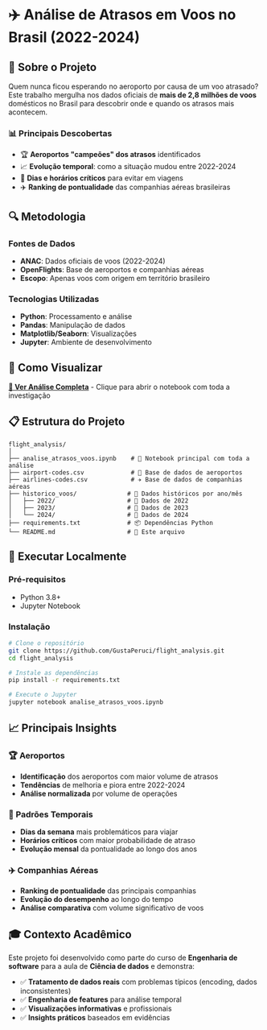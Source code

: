 # ✈️ Análise de Atrasos em Voos no Brasil (2022-2024)

## 🎯 Sobre o Projeto

Quem nunca ficou esperando no aeroporto por causa de um voo atrasado? Este trabalho mergulha nos dados oficiais de **mais de 2,8 milhões de voos** domésticos no Brasil para descobrir onde e quando os atrasos mais acontecem.

### 📊 Principais Descobertas

- 🏆 **Aeroportos "campeões" dos atrasos** identificados
- 📈 **Evolução temporal**: como a situação mudou entre 2022-2024  
- 📅 **Dias e horários críticos** para evitar em viagens
- ✈️ **Ranking de pontualidade** das companhias aéreas brasileiras

## 🔍 Metodologia

### Fontes de Dados
- **ANAC**: Dados oficiais de voos (2022-2024)
- **OpenFlights**: Base de aeroportos e companhias aéreas
- **Escopo**: Apenas voos com origem em território brasileiro

### Tecnologias Utilizadas
- **Python**: Processamento e análise
- **Pandas**: Manipulação de dados
- **Matplotlib/Seaborn**: Visualizações
- **Jupyter**: Ambiente de desenvolvimento

## 📱 Como Visualizar

**[📓 Ver Análise Completa](./analise_atrasos_voos.ipynb)** - Clique para abrir o notebook com toda a investigação

## 📋 Estrutura do Projeto

```
flight_analysis/
│
├── analise_atrasos_voos.ipynb    # 📓 Notebook principal com toda a análise
├── airport-codes.csv             # 🛫 Base de dados de aeroportos
├── airlines-codes.csv            # ✈️ Base de dados de companhias aéreas  
├── historico_voos/              # 📁 Dados históricos por ano/mês
│   ├── 2022/                    # 📅 Dados de 2022
│   ├── 2023/                    # 📅 Dados de 2023
│   └── 2024/                    # 📅 Dados de 2024
├── requirements.txt             # 📦 Dependências Python
└── README.md                    # 📖 Este arquivo

```

## 🚀 Executar Localmente

### Pré-requisitos
- Python 3.8+
- Jupyter Notebook

### Instalação

```bash
# Clone o repositório
git clone https://github.com/GustaPeruci/flight_analysis.git
cd flight_analysis

# Instale as dependências
pip install -r requirements.txt

# Execute o Jupyter
jupyter notebook analise_atrasos_voos.ipynb
```

## 📈 Principais Insights

### 🏆 Aeroportos
- **Identificação** dos aeroportos com maior volume de atrasos
- **Tendências** de melhoria e piora entre 2022-2024
- **Análise normalizada** por volume de operações

### 📅 Padrões Temporais
- **Dias da semana** mais problemáticos para viajar
- **Horários críticos** com maior probabilidade de atraso
- **Evolução mensal** da pontualidade ao longo dos anos

### ✈️ Companhias Aéreas
- **Ranking de pontualidade** das principais companhias
- **Evolução do desempenho** ao longo do tempo
- **Análise comparativa** com volume significativo de voos

## 🎓 Contexto Acadêmico

Este projeto foi desenvolvido como parte do curso de **Engenharia de software** para a aula de **Ciência de dados** e demonstra:

- ✅ **Tratamento de dados reais** com problemas típicos (encoding, dados inconsistentes)
- ✅ **Engenharia de features** para análise temporal
- ✅ **Visualizações informativas** e profissionais
- ✅ **Insights práticos** baseados em evidências
